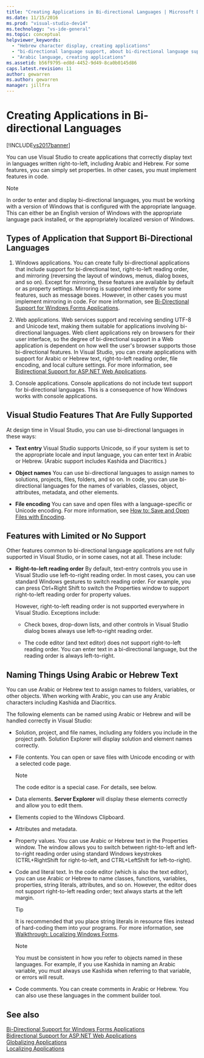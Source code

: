 ```yaml
---
title: "Creating Applications in Bi-directional Languages | Microsoft Docs"
ms.date: 11/15/2016
ms.prod: "visual-studio-dev14"
ms.technology: "vs-ide-general"
ms.topic: conceptual
helpviewer_keywords: 
  - "Hebrew character display, creating applications"
  - "bi-directional language support, about bi-directional language support"
  - "Arabic language, creating applications"
ms.assetid: b56f9795-ed8d-4452-9d49-8ca0b0145d86
caps.latest.revision: 11
author: gewarren
ms.author: gewarren
manager: jillfra
---
```

# Creating Applications in Bi-directional Languages
[!INCLUDE[vs2017banner](../includes/vs2017banner.md)]

You can use Visual Studio to create applications that correctly display text in languages written right-to-left, including Arabic and Hebrew. For some features, you can simply set properties. In other cases, you must implement features in code.  
  
> [!NOTE]
> In order to enter and display bi-directional languages, you must be working with a version of Windows that is configured with the appropriate language. This can either be an English version of Windows with the appropriate language pack installed, or the appropriately localized version of Windows.  
  
## Types of Application that Support Bi-Directional Languages  
  
1. Windows applications. You can create fully bi-directional applications that include support for bi-directional text, right-to-left reading order, and mirroring (reversing the layout of windows, menus, dialog boxes, and so on). Except for mirroring, these features are available by default or as property settings. Mirroring is supported inherently for some features, such as message boxes. However, in other cases you must implement mirroring in code. For more information, see [Bi-Directional Support for Windows Forms Applications](https://msdn.microsoft.com/library/7b622fa4-f390-4e4d-b624-83a1917cccf2).  
  
2. Web applications. Web services support and receiving sending UTF-8 and Unicode text, making them suitable for applications involving bi-directional languages. Web client applications rely on browsers for their user interface, so the degree of bi-directional support in a Web application is dependent on how well the user's browser supports those bi-directional features. In Visual Studio, you can create applications with support for Arabic or Hebrew text, right-to-left reading order, file encoding, and local culture settings. For more information, see [Bidirectional Support for ASP.NET Web Applications](https://msdn.microsoft.com/library/5576f9b1-9b86-41ef-8354-092d366bcd03).  
  
3. Console applications. Console applications do not include text support for bi-directional languages. This is a consequence of how Windows works with console applications.  
  
## Visual Studio Features That Are Fully Supported  
 At design time in Visual Studio, you can use bi-directional languages in these ways:  
  
- **Text entry** Visual Studio supports Unicode, so if your system is set to the appropriate locale and input language, you can enter text in Arabic or Hebrew. (Arabic support includes Kashida and Diacritics.)  
  
- **Object names** You can use bi-directional languages to assign names to solutions, projects, files, folders, and so on. In code, you can use bi-directional languages for the names of variables, classes, object, attributes, metadata, and other elements.  
  
- **File encoding** You can save and open files with a language-specific or Unicode encoding. For more information, see [How to: Save and Open Files with Encoding](../ide/how-to-save-and-open-files-with-encoding.md).  
  
## Features with Limited or No Support  
 Other features common to bi-directional language applications are not fully supported in Visual Studio, or in some cases, not at all. These include:  
  
- **Right-to-left reading order** By default, text-entry controls you use in Visual Studio use left-to-right reading order. In most cases, you can use standard Windows gestures to switch reading order. For example, you can press Ctrl+Right Shift to switch the Properties window to support right-to-left reading order for property values.  
  
  However, right-to-left reading order is not supported everywhere in Visual Studio. Exceptions include:  

  - Check boxes, drop-down lists, and other controls in Visual Studio dialog boxes always use left-to-right reading order.  

  - The code editor (and text editor) does not support right-to-left reading order. You can enter text in a bi-directional language, but the reading order is always left-to-right.  
  
## Naming Things Using Arabic or Hebrew Text  
 You can use Arabic or Hebrew text to assign names to folders, variables, or other objects. When working with Arabic, you can use any Arabic characters including Kashida and Diacritics.  
  
 The following elements can be named using Arabic or Hebrew and will be handled correctly in Visual Studio:  
  
- Solution, project, and file names, including any folders you include in the project path. Solution Explorer will display solution and element names correctly.  
  
- File contents. You can open or save files with Unicode encoding or with a selected code page.  
  
    > [!NOTE]
    > The code editor is a special case. For details, see below.  
  
- Data elements. **Server Explorer** will display these elements correctly and allow you to edit them.  
  
- Elements copied to the Windows Clipboard.  
  
- Attributes and metadata.  
  
- Property values. You can use Arabic or Hebrew text in the Properties window. The window allows you to switch between right-to-left and left-to-right reading order using standard Windows keystrokes (CTRL+RightShift for right-to-left, and CTRL+LeftShift for left-to-right).  
  
- Code and literal text. In the code editor (which is also the text editor), you can use Arabic or Hebrew to name classes, functions, variables, properties, string literals, attributes, and so on. However, the editor does not support right-to-left reading order; text always starts at the left margin.  
  
    > [!TIP]
    > It is recommended that you place string literals in resource files instead of hard-coding them into your programs. For more information, see [Walkthrough: Localizing Windows Forms](https://msdn.microsoft.com/9a96220d-a19b-4de0-9f48-01e5d82679e5).  
  
    > [!NOTE]
    > You must be consistent in how you refer to objects named in these languages. For example, if you use Kashida in naming an Arabic variable, you must always use Kashida when referring to that variable, or errors will result.  
  
- Code comments. You can create comments in Arabic or Hebrew. You can also use these languages in the comment builder tool.  
  
## See also  
 [Bi-Directional Support for Windows Forms Applications](https://msdn.microsoft.com/library/7b622fa4-f390-4e4d-b624-83a1917cccf2)   
 [Bidirectional Support for ASP.NET Web Applications](https://msdn.microsoft.com/library/5576f9b1-9b86-41ef-8354-092d366bcd03)   
 [Globalizing Applications](../ide/globalizing-applications.md)   
 [Localizing Applications](../ide/localizing-applications.md)
